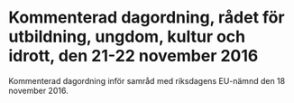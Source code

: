 # Kommenterad dagordning, rådet för utbildning, ungdom, kultur och idrott, den 21-22 november 2016

Kommenterad dagordning inför samråd med riksdagens EU\-nämnd den 18 november 2016\.
